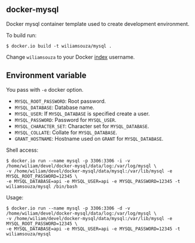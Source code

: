 docker-mysql
------------

Docker mysql container template used to create development environment.

To build run:

```
$ docker.io build -t wiliamsouza/mysql .
```

Change `wiliamsouza` to your Docker
[index](https://index.docker.io/u/wiliamsouza/) username.

Environment variable
--------------------

You pass with ``-e`` docker option.

* ``MYSQL_ROOT_PASSWORD``: Root password.
* ``MYSQL_DATABASE``: Database name.
* ``MYSQL_USER``: If ``MYSQL_DATABASE`` is specified create a user.
* ``MYSQL_PASSWORD``: Password for ``MYSQL_USER``.
* ``MYSQL_CHARACTER_SET``: Character set for ``MYSQL_DATABASE``.
* ``MYSQL_COLLATE``: Collate for ``MYSQL_DATABASE``.
* ``GRANT_HOSTNAME``: Hostname used on ``GRANT`` for ``MYSQL_DATABASE``.

Shell access:

```
$ docker.io run --name mysql -p 3306:3306 -i -v /home/wiliam/devel/docker-mysql/data/log:/var/log/mysql \
-v /home/wiliam/devel/docker-mysql/data/mysql:/var/lib/mysql -e MYSQL_ROOT_PASSWORD=12345 \
-e MYSQL_DATABASE=api -e MYSQL_USER=api -e MYSQL_PASSWORD=12345 -t wiliamsouza/mysql /bin/bash
```

Usage:

```
$ docker.io run --name mysql -p 3306:3306 -d -v /home/wiliam/devel/docker-mysql/data/log:/var/log/mysql \
-v /home/wiliam/devel/docker-mysql/data/mysql:/var/lib/mysql -e MYSQL_ROOT_PASSWORD=12345 \
-e MYSQL_DATABASE=api -e MYSQL_USER=api -e MYSQL_PASSWORD=12345 -t wiliamsouza/mysql
```
